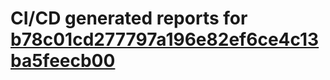 # CI/CD generated reports for [b78c01cd277797a196e82ef6ce4c13ba5feecb00](https://github.com/hydephp/develop/commit/b78c01cd277797a196e82ef6ce4c13ba5feecb00)
